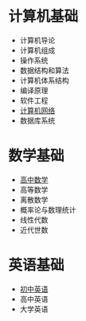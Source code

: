 # 计算机基础

- 计算机导论
- 计算机组成
- 操作系统
- 数据结构和算法
- 计算机体系结构
- 编译原理
- 软件工程
- [计算机网络](计算机网络/计算机网络.md)
- 数据库系统

# 数学基础

-  [高中数学](高中数学/高中数学.md) 
- 高等数学
- 离散数学
- 概率论与数理统计
- 线性代数
- 近代世数

# 英语基础

-  [初中英语](初中英语/初中英语.md) 
- 高中英语
- 大学英语



